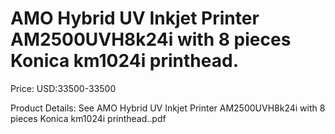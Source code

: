 # AMO Hybrid UV Inkjet Printer AM2500UVH8k24i with 8 pieces Konica km1024i printhead.

Price: USD:33500-33500

Product Details: See AMO Hybrid UV Inkjet Printer AM2500UVH8k24i with 8 pieces Konica km1024i printhead..pdf